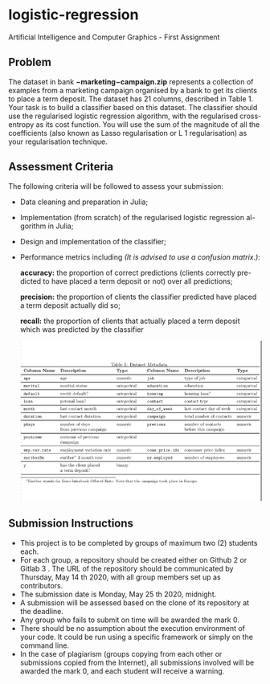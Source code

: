 # logistic-regression
Artificial Intelligence and Computer Graphics - First Assignment

## Problem
The dataset in bank **−marketing−campaign.zip** represents a collection of examples from a marketing campaign organised by a bank to get its clients to place a term deposit. 
The dataset has 21 columns, described in Table 1.
Your task is to build a classifier based on this dataset. The classifier should use the regularised logistic regression algorithm, with the regularised cross-entropy as its cost function. 
You will use the sum of the magnitude of all the coefficients (also known as Lasso regularisation or L 1 regularisation) as your regularisation technique.



## Assessment Criteria
The following criteria will be followed to assess your submission:
- Data cleaning and preparation in Julia;
- Implementation (from scratch) of the regularised logistic regression al-
gorithm in Julia;
- Design and implementation of the classifier;
- Performance metrics including *(It is advised to use a confusion matrix.)*:

  **accuracy:** the proportion of correct predictions (clients correctly pre-dicted to have placed a term deposit or not) over all predictions;
 
  **precision:** the proportion of clients the classifier predicted have placed a term deposit actually did so;

  **recall:** the proportion of clients that actually placed a term deposit which was predicted by the classifier
  
  
  ![METADATA TABLE](Metadata_Table.png)
  
 ## Submission Instructions
 - This project is to be completed by groups of maximum two (2) students each.
 - For each group, a repository should be created either on Github 2 or Gitlab 3 . The URL of the repository should be communicated by Thursday, May 14 th 2020, with all group members set up as contributors.
 - The submission date is Monday, May 25 th 2020, midnight.
 - A submission will be assessed based on the clone of its repository at the deadline.
 - Any group who fails to submit on time will be awarded the mark 0.
 - There should be no assumption about the execution environment of your code. It could be run using a specific framework or simply on the command line.
 - In the case of plagiarism (groups copying from each other or submissions copied from the Internet), all submissions involved will be awarded the mark 0, and each student will receive a warning.
